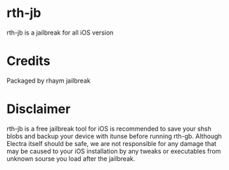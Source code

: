 # rth-jb
rth-jb is a jailbreak for all iOS version
# Credits
Packaged by rhaym jailbreak
# Disclaimer
rth-jb is a free jailbreak tool for iOS is recommended to save your shsh blobs and backup your device with itunse before running rth-gb. Although Electra itself should be safe, we are not responsible for any damage that may be caused to your iOS installation by any tweaks or executables from unknown sourse you load after the jailbreak.
